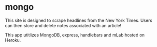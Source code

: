 # mongo

This site is designed to scrape headlines from the New York Times. Users can then store and delete notes associated with an article!

This app utitlizes MongoDB, express, handlebars and mLab hosted on Heroku.
